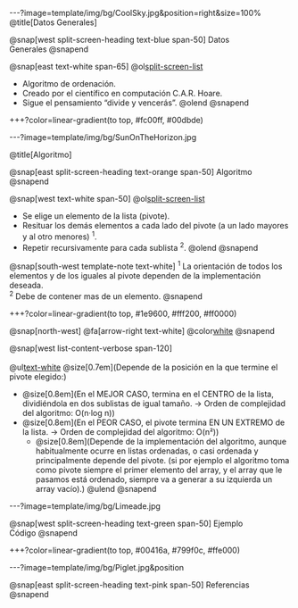 ---?image=template/img/bg/CoolSky.jpg&position=right&size=100%
@title[Datos Generales]

@snap[west split-screen-heading text-blue span-50]
Datos<br>Generales
@snapend

@snap[east text-white span-65]
@ol[split-screen-list](false)
- Algoritmo de ordenación.
- Creado por el científico en computación C.A.R. Hoare.
- Sigue el pensamiento “divide y vencerás”.
@olend
@snapend

+++?color=linear-gradient(to top, #fc00ff, #00dbde)

---?image=template/img/bg/SunOnTheHorizon.jpg

@title[Algoritmo]

@snap[east split-screen-heading text-orange span-50]
Algoritmo
@snapend 

@snap[west text-white span-50]
@ol[split-screen-list](false)
- Se elige un elemento de la lista (pivote).
- Resituar los demás elementos a cada lado del pivote (a un lado mayores y al otro menores) <sup>1</sup>.
- Repetir recursivamente para cada sublista <sup>2</sup>.
@olend
@snapend

@snap[south-west template-note text-white]
<sup>1</sup> La  orientación de todos los elementos y de los iguales al pivote dependen de la  implementación deseada.<br>
<sup>2</sup> Debe  de contener mas de un elemento.
@snapend

+++?color=linear-gradient(to top, #1e9600, #fff200, #ff0000)

@snap[north-west]
@fa[arrow-right text-white] @color[white](EFICIENCIA)
@snapend

@snap[west list-content-verbose span-120]
<br><br>
@ul[text-white](false)
@size[0.7em](Depende de la posición en la que termine el pivote elegido:)<br>
- @size[0.8em](En el MEJOR CASO, termina en el CENTRO de la lista, dividiéndola en dos sublistas de igual tamaño. -> Orden de complejidad del algoritmo: O(n·log n))
- @size[0.8em](En el PEOR CASO, el pivote termina EN UN EXTREMO de la lista. -> Orden de complejidad del algoritmo: O(n²))
  - @size[0.8em](Depende de la implementación del algoritmo, aunque habitualmente ocurre en listas ordenadas, o casi ordenada y principalmente depende del pivote. (si por ejemplo el algoritmo  toma como pivote siempre el primer elemento del array, y el array que le pasamos está ordenado, siempre va a generar a su izquierda un array vacío).)
@ulend
@snapend

---?image=template/img/bg/Limeade.jpg

@snap[west split-screen-heading text-green span-50]
Ejemplo<br>Código
@snapend

+++?color=linear-gradient(to top, #00416a, #799f0c, #ffe000)

---?image=template/img/bg/Piglet.jpg&position

@snap[east split-screen-heading text-pink span-50]
Referencias
@snapend
